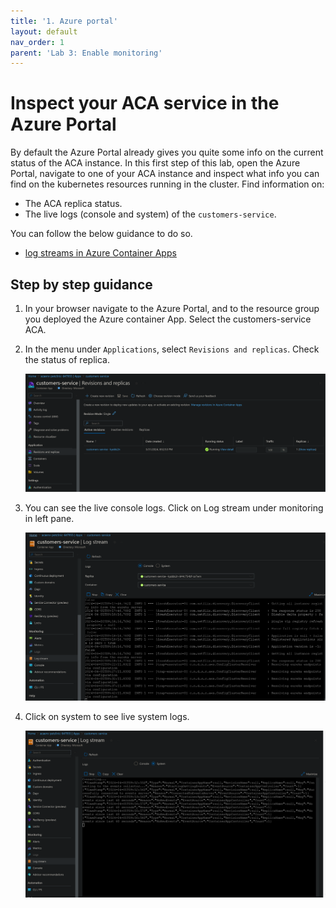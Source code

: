 ```yaml
---
title: '1. Azure portal'
layout: default
nav_order: 1
parent: 'Lab 3: Enable monitoring'
---
```


# Inspect your ACA service in the Azure Portal

By default the Azure Portal already gives you quite some info on the current status of the ACA instance. In this first step of this lab, open the Azure Portal, navigate to one of your ACA instance and inspect what info you can find on the kubernetes resources running in the cluster. Find information on:

- The ACA replica status.
- The live logs (console and system) of the `customers-service`.

You can follow the below guidance to do so.

- [log streams in Azure Container Apps]([https://learn.microsoft.com/en-us/azure/container-apps/log-streaming?tabs=bash])


## Step by step guidance

1. In your browser navigate to the Azure Portal, and to the resource group you deployed the Azure container App. Select the customers-service ACA.

1. In the menu under `Applications`, select `Revisions and replicas`. Check the status of replica.

   ![replica-status](../../images/replica_status.png)

1. You can see the live console logs. Click on Log stream under monitoring in left pane.

   ![customers-service](../../images/customers-service.png)

1. Click on system to see live system logs.

   ![customers-service](../../images/system-logs.png)
